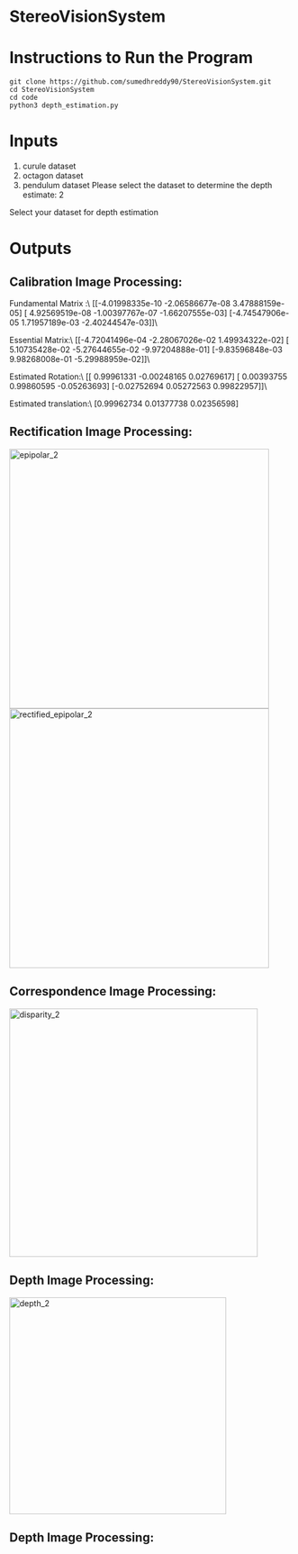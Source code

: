 # StereoVisionSystem

# Instructions to Run the Program

```
git clone https://github.com/sumedhreddy90/StereoVisionSystem.git
cd StereoVisionSystem
cd code 
python3 depth_estimation.py

```
# Inputs 

 1. curule dataset 
 2. octagon dataset 
 3. pendulum dataset 
 Please select the dataset to determine the depth estimate: 2

 Select your dataset for depth estimation

 # Outputs

## Calibration Image Processing:

 Fundamental Matrix :\  [[-4.01998335e-10 -2.06586677e-08  3.47888159e-05]
 [ 4.92569519e-08 -1.00397767e-07 -1.66207555e-03]
 [-4.74547906e-05  1.71957189e-03 -2.40244547e-03]]\
 
Essential Matrix:\  [[-4.72041496e-04 -2.28067026e-02  1.49934322e-02]
 [ 5.10735428e-02 -5.27644655e-02 -9.97204888e-01]
 [-9.83596848e-03  9.98268008e-01 -5.29988959e-02]]\
 
Estimated Rotation:\  [[ 0.99961331 -0.00248165  0.02769617]
 [ 0.00393755  0.99860595 -0.05263693]
 [-0.02752694  0.05272563  0.99822957]]\
 
Estimated translation:\  [0.99962734 0.01377738 0.02356598]


## Rectification Image Processing:
<img width="461" alt="epipolar_2" src="https://user-images.githubusercontent.com/24978535/163831761-7378f604-ea17-4f02-88dd-3275c6d78856.png">
<img width="461" alt="rectified_epipolar_2" src="https://user-images.githubusercontent.com/24978535/163831792-a9a8a2c7-33eb-4f7d-aef1-235c5281671b.png">

## Correspondence Image Processing:
<img width="441" alt="disparity_2" src="https://user-images.githubusercontent.com/24978535/163831810-2d971074-47ef-4e98-ab6b-12ce6b75a544.png">

## Depth Image Processing:
<img width="385" alt="depth_2" src="https://user-images.githubusercontent.com/24978535/163831821-7cdc0201-79c3-4a99-b60c-c4e3bb579434.png">

## Depth Image Processing:
